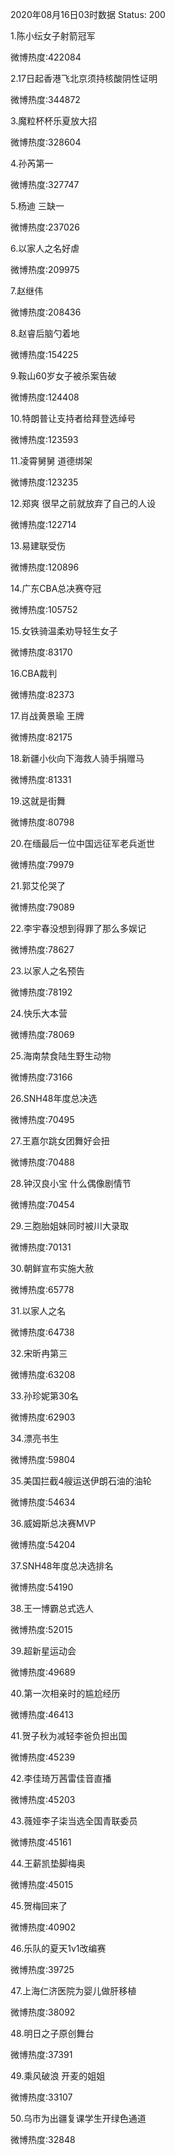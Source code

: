 2020年08月16日03时数据
Status: 200

1.陈小纭女子射箭冠军

微博热度:422084

2.17日起香港飞北京须持核酸阴性证明

微博热度:344872

3.魔粒杯杯乐夏放大招

微博热度:328604

4.孙芮第一

微博热度:327747

5.杨迪 三缺一

微博热度:237026

6.以家人之名好虐

微博热度:209975

7.赵继伟

微博热度:208436

8.赵睿后脑勺着地

微博热度:154225

9.鞍山60岁女子被杀案告破

微博热度:124408

10.特朗普让支持者给拜登选绰号

微博热度:123593

11.凌霄舅舅 道德绑架

微博热度:123235

12.郑爽 很早之前就放弃了自己的人设

微博热度:122714

13.易建联受伤

微博热度:120896

14.广东CBA总决赛夺冠

微博热度:105752

15.女铁骑温柔劝导轻生女子

微博热度:83170

16.CBA裁判

微博热度:82373

17.肖战黄景瑜 王牌

微博热度:82175

18.新疆小伙向下海救人骑手捐赠马

微博热度:81331

19.这就是街舞

微博热度:80798

20.在缅最后一位中国远征军老兵逝世

微博热度:79979

21.郭艾伦哭了

微博热度:79089

22.李宇春没想到得罪了那么多娱记

微博热度:78627

23.以家人之名预告

微博热度:78192

24.快乐大本营

微博热度:78069

25.海南禁食陆生野生动物

微博热度:73166

26.SNH48年度总决选

微博热度:70495

27.王嘉尔跳女团舞好会扭

微博热度:70488

28.钟汉良小宝 什么偶像剧情节

微博热度:70454

29.三胞胎姐妹同时被川大录取

微博热度:70131

30.朝鲜宣布实施大赦

微博热度:65778

31.以家人之名

微博热度:64738

32.宋昕冉第三

微博热度:63208

33.孙珍妮第30名

微博热度:62903

34.漂亮书生

微博热度:59804

35.美国拦截4艘运送伊朗石油的油轮

微博热度:54634

36.威姆斯总决赛MVP

微博热度:54204

37.SNH48年度总决选排名

微博热度:54190

38.王一博霸总式选人

微博热度:52015

39.超新星运动会

微博热度:49689

40.第一次相亲时的尴尬经历

微博热度:46413

41.贺子秋为减轻李爸负担出国

微博热度:45239

42.李佳琦万茜雷佳音直播

微博热度:45203

43.薇娅李子柒当选全国青联委员

微博热度:45161

44.王薪凯垫脚梅奥

微博热度:45015

45.贺梅回来了

微博热度:40902

46.乐队的夏天1v1改编赛

微博热度:39725

47.上海仁济医院为婴儿做肝移植

微博热度:38092

48.明日之子原创舞台

微博热度:37391

49.乘风破浪 开麦的姐姐

微博热度:33107

50.乌市为出疆复课学生开绿色通道

微博热度:32848


